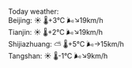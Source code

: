 Today weather:  
Beijing: ☀️ 🌡️+3°C 🌬️↘19km/h  
Tianjin: ☀️ 🌡️+2°C 🌬️↘19km/h  
Shijiazhuang: ⛅️  🌡️+5°C 🌬️→15km/h  
Tangshan: ☀️ 🌡️-1°C 🌬️↘9km/h  
